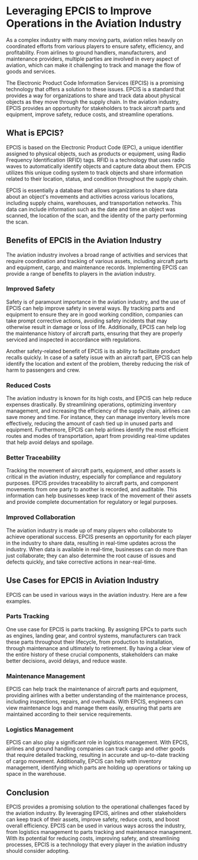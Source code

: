 # Leveraging EPCIS to Improve Operations in the Aviation Industry

As a complex industry with many moving parts, aviation relies heavily on coordinated efforts from various players to ensure safety, efficiency, and profitability. From airlines to ground handlers, manufacturers, and maintenance providers, multiple parties are involved in every aspect of aviation, which can make it challenging to track and manage the flow of goods and services.

The Electronic Product Code Information Services (EPCIS) is a promising technology that offers a solution to these issues. EPCIS is a standard that provides a way for organizations to share and track data about physical objects as they move through the supply chain. In the aviation industry, EPCIS provides an opportunity for stakeholders to track aircraft parts and equipment, improve safety, reduce costs, and streamline operations.

## What is EPCIS?
EPCIS is based on the Electronic Product Code (EPC), a unique identifier assigned to physical objects, such as products or equipment, using Radio Frequency Identification (RFID) tags. RFID is a technology that uses radio waves to automatically identify objects and capture data about them. EPCIS utilizes this unique coding system to track objects and share information related to their location, status, and condition throughout the supply chain.

EPCIS is essentially a database that allows organizations to share data about an object's movements and activities across various locations, including supply chains, warehouses, and transportation networks. This data can include information such as the date and time an object was scanned, the location of the scan, and the identity of the party performing the scan.

## Benefits of EPCIS in the Aviation Industry
The aviation industry involves a broad range of activities and services that require coordination and tracking of various assets, including aircraft parts and equipment, cargo, and maintenance records. Implementing EPCIS can provide a range of benefits to players in the aviation industry.

### Improved Safety
Safety is of paramount importance in the aviation industry, and the use of EPCIS can help improve safety in several ways. By tracking parts and equipment to ensure they are in good working condition, companies can take prompt corrective actions, avoiding safety incidents that may otherwise result in damage or loss of life. Additionally, EPCIS can help log the maintenance history of aircraft parts, ensuring that they are properly serviced and inspected in accordance with regulations.

Another safety-related benefit of EPCIS is its ability to facilitate product recalls quickly. In case of a safety issue with an aircraft part, EPCIS can help identify the location and extent of the problem, thereby reducing the risk of harm to passengers and crew.

### Reduced Costs
The aviation industry is known for its high costs, and EPCIS can help reduce expenses drastically. By streamlining operations, optimizing inventory management, and increasing the efficiency of the supply chain, airlines can save money and time. For instance, they can manage inventory levels more effectively, reducing the amount of cash tied up in unused parts and equipment. Furthermore, EPCIS can help airlines identify the most efficient routes and modes of transportation, apart from providing real-time updates that help avoid delays and spoilage.

### Better Traceability
Tracking the movement of aircraft parts, equipment, and other assets is critical in the aviation industry, especially for compliance and regulatory purposes. EPCIS provides traceability to aircraft parts, and component movements from one party to another is recorded, and auditable. This information can help businesses keep track of the movement of their assets and provide complete documentation for regulatory or legal purposes.

### Improved Collaboration
The aviation industry is made up of many players who collaborate to achieve operational success. EPCIS presents an opportunity for each player in the industry to share data, resulting in real-time updates across the industry. When data is available in real-time, businesses can do more than just collaborate; they can also determine the root cause of issues and defects quickly, and take corrective actions in near-real-time.

## Use Cases for EPCIS in Aviation Industry
EPCIS can be used in various ways in the aviation industry. Here are a few examples.

### Parts Tracking
One use case for EPCIS is parts tracking. By assigning EPCs to parts such as engines, landing gear, and control systems, manufacturers can track these parts throughout their lifecycle, from production to installation, through maintenance and ultimately to retirement. By having a clear view of the entire history of these crucial components, stakeholders can make better decisions, avoid delays, and reduce waste.

### Maintenance Management
EPCIS can help track the maintenance of aircraft parts and equipment, providing airlines with a better understanding of the maintenance process, including inspections, repairs, and overhauls. With EPCIS, engineers can view maintenance logs and manage them easily, ensuring that parts are maintained according to their service requirements.

### Logistics Management
EPCIS can also play a significant role in logistics management. With EPCIS, airlines and ground handling companies can track cargo and other goods that require detailed tracking, resulting in accurate and up-to-date tracking of cargo movement. Additionally, EPCIS can help with inventory management, identifying which parts are holding up operations or taking up space in the warehouse.

## Conclusion
EPCIS provides a promising solution to the operational challenges faced by the aviation industry. By leveraging EPCIS, airlines and other stakeholders can keep track of their assets, improve safety, reduce costs, and boost overall efficiency. EPCIS can be used in various ways across the industry, from logistics management to parts tracking and maintenance management. With its potential for reducing costs, improving safety, and streamlining processes, EPCIS is a technology that every player in the aviation industry should consider adopting.

